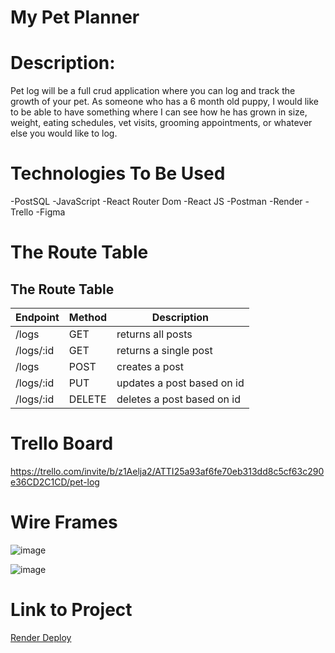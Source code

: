 # My Pet Planner

# Description:

Pet log will be a full crud application where you can log and track the growth of your pet. As someone who has a 6 month old puppy, I would like to be able to have something where I can see how he has grown in size, weight, eating schedules, vet visits, grooming appointments, or whatever else you would like to log.

# Technologies To Be Used
-PostSQL 
-JavaScript 
-React Router Dom 
-React JS 
-Postman 
-Render 
-Trello 
-Figma

# The Route Table

## The Route Table
| Endpoint | Method | Description|
|----------|--------|------------|
| /logs | GET | returns all posts|
| /logs/:id | GET | returns a single post |
| /logs | POST | creates a post |
| /logs/:id | PUT | updates a post based on id |
| /logs/:id | DELETE | deletes a post based on id |

# Trello Board

https://trello.com/invite/b/z1Aelja2/ATTI25a93af6fe70eb313dd8c5cf63c290e36CD2C1CD/pet-log

# Wire Frames
![image](https://user-images.githubusercontent.com/116233849/220703812-133ab782-3e6d-4eb1-bded-6f9d3bac6141.png) 

![image](https://user-images.githubusercontent.com/116233849/220703939-b251491f-2e15-449c-8a4b-5288cd1cb7e6.png)


# Link to Project
[Render Deploy](https://pet-planner-backend.onrender.com)




